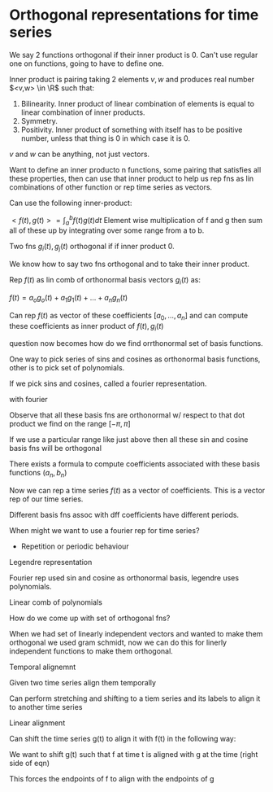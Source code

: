 # Orthogonal representations for time series

We say 2 functions orthogonal if their inner product is 0. Can't use regular one on functions, going to have to define one.

Inner product is pairing taking 2 elements $v, w$ and produces real number $<v,w> \in \R$ such that:

1. Bilinearity. Inner product of linear combination of elements is equal to linear combination of inner products.
2. Symmetry.
3. Positivity. Inner product of something with itself has to be positive number, unless that thing is 0 in which case it is 0.

$v$ and $w$ can be anything, not just vectors.

Want to define an inner producto n functions, some pairing that satisfies all these properties, then can use that inner product to help us rep fns as lin combinations of other function or rep time series as vectors.

Can use the following inner-product:

$<f(t), g(t)>=\int_a^bf(t)g(t)dt$
Element wise multiplication of f and g then sum all of these up by integrating over some range from a to b.

Two fns $g_i(t),g_j(t)$ orthogonal if  if inner product 0.

We know how to say two fns orthogonal and to take their inner product.

Rep $f(t)$ as lin comb of orthonormal basis vectors $g_i(t)$ as:

$f(t)=a_og_o(t)+a_1g_1(t)+\dots+a_ng_n(t)$

Can rep $f(t)$ as vector of these coefficients $[a_0,\dots,a_n]$ and can compute these coefficients as inner product of $f(t),g_i(t)$

question now becomes how do we find orrthonormal set of basis functions.

One way to pick series of sins and cosines as orthonormal basis functions, other is to pick set of polynomials.

If we pick sins and cosines, called a fourier representation.

with fourier

Observe that all these basis fns are orthonormal w/ respect to that dot product we find on the range $[-\pi, \pi]$

If we use a particular range like just above then all these sin and cosine basis fns will be orthogonal

There exists a formula to compute coefficients associated with these basis functions ($a_n,b_n$)

Now we can rep a time series $f(t)$ as a vector of coefficients. This is a vector rep of our time series.

Different basis fns assoc with dff coefficients have different periods.

When might we want to use a fourier rep for time series?

* Repetition or periodic behaviour

Legendre representation

Fourier rep used sin and cosine as orthonormal basis, legendre uses polynomials.

Linear comb of polynomials

How do we come up with set of orthogonal fns?

When we had set of linearly independent vectors and wanted to make them orthogonal we used gram schmidt, now we can do this for linerly independent functions to make them orthogonal.

Temporal alignemnt

Given two time series align them temporally

Can perform stretching and shifting to a tiem series and its labels to align it to another time series

Linear alignment

Can shift the time series g(t) to align it with f(t) in the following way:

We want to shift g(t) such that f at time t is aligned with g at the time (right side of eqn)

This forces the endpoints of f to align with the endpoints of g

